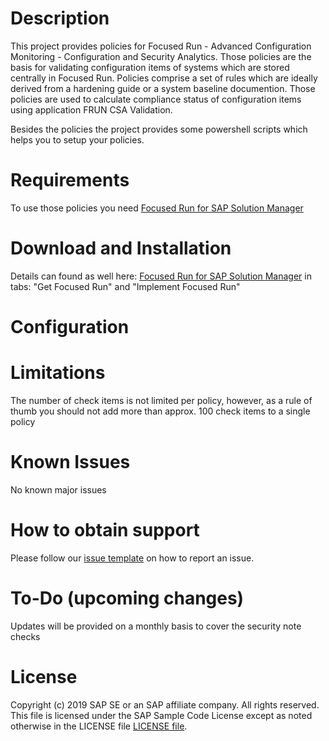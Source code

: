 # Description
This project provides policies for Focused Run - Advanced Configuration Monitoring - Configuration and Security Analytics. Those policies are the basis for validating configuration items of systems which are stored centrally in Focused Run. Policies comprise a set of rules which are ideally derived from a  hardening guide or a system baseline documention. Those policies are used to calculate compliance status of configuration items using application FRUN CSA Validation.

Besides the policies the project provides some powershell scripts which helps you to setup your policies. 
# Requirements
To use those policies you need [Focused Run for SAP Solution Manager](https://support.sap.com/en/alm/focused-solutions/focused-run.html)
# Download and Installation
Details can found as well here: [Focused Run for SAP Solution Manager](https://support.sap.com/en/alm/focused-solutions/focused-run.html)
in tabs: "Get Focused Run" and "Implement Focused Run"
# Configuration

# Limitations
The number of check items is not limited per policy, however, as a rule of thumb you should not add more than approx. 100 check items to a single policy
# Known Issues
No known major issues
# How to obtain support
Please follow our [issue template](https://github.com/SAP/fruncsa/issues/new/choose) on how to report an issue.
# To-Do (upcoming changes)
Updates will be provided on a monthly basis to cover the security note checks
# License
Copyright (c) 2019 SAP SE or an SAP affiliate company. All rights reserved.
This file is licensed under the SAP Sample Code License except as noted otherwise in the LICENSE file [LICENSE file](LICENSE).